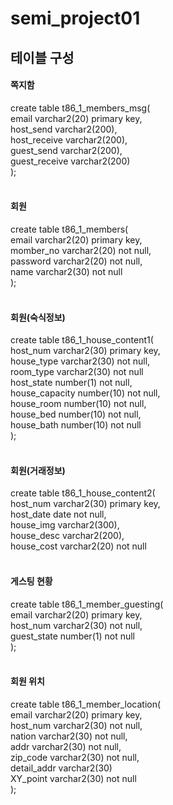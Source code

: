 # semi_project01


<h2>테이블 구성</h2>

<h4>쪽지함</h4>
create table t86_1_members_msg(<br>   
email varchar2(20) primary key,<br>
host_send varchar2(200),<br>
host_receive varchar2(200),<br>
guest_send varchar2(200),<br>
guest_receive varchar2(200)<br>
);<br>
<br>
<h4>회원</h4>
create table t86_1_members(<br>
email varchar2(20) primary key,<br>
momber_no varchar2(20) not null,<br>
password varchar2(20) not null,<br>
name varchar2(30) not null<br>
);<br>
<br>
<h4>회원(숙식정보)</h4>
create table t86_1_house_content1(<br>
host_num varchar2(30) primary key,<br>
house_type varchar2(30) not null,<br>
room_type varchar2(30) not null<br>
host_state number(1) not null,<br>
house_capacity number(10) not null,<br>
house_room number(10) not null,<br>
house_bed number(10) not null,<br>
house_bath number(10) not null<br>
);<br>
<br>
<h4>회원(거래정보)</h4>
create table t86_1_house_content2(<br>
host_num varchar2(30) primary key,<br>
host_date date not null,<br>
house_img varchar2(300),<br>
house_desc varchar2(200),<br>
house_cost varchar2(20) not null<br>
<br>
<h4>게스팅 현황</h4>
create table t86_1_member_guesting(<br>
email varchar2(20) primary key,<br>
host_num varchar2(30) not null,<br>
guest_state number(1) not null<br>
);<br>
<br>
<h4>회원 위치</h4>
create table t86_1_member_location(<br>
email varchar2(20) primary key,<br>
host_num varchar2(30) not null,<br>
nation varchar2(30) not null,<br>
addr varchar2(30) not null,<br>
zip_code varchar2(30) not null,<br>
detail_addr varchar2(30)<br>
XY_point varchar2(30) not null<br>
);<br>
<br>
